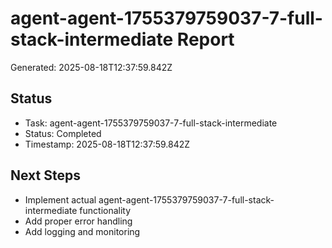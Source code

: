 # agent-agent-1755379759037-7-full-stack-intermediate Report

Generated: 2025-08-18T12:37:59.842Z

## Status
- Task: agent-agent-1755379759037-7-full-stack-intermediate
- Status: Completed
- Timestamp: 2025-08-18T12:37:59.842Z

## Next Steps
- Implement actual agent-agent-1755379759037-7-full-stack-intermediate functionality
- Add proper error handling
- Add logging and monitoring
